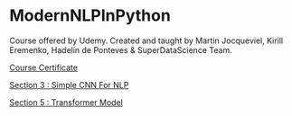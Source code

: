 # ModernNLPInPython
Course offered by Udemy. Created and taught by Martin Jocqueviel, Kirill Eremenko, Hadelin de Ponteves & SuperDataScience Team.

[Course Certificate](https://github.com/MBadriNarayanan/ModernNLPInPython/blob/master/Course%20Certificate.pdf)

[Section 3 : Simple CNN For NLP](https://github.com/MBadriNarayanan/ModernNLPInPython/blob/master/03SimpleCNN.ipynb)

[Section 5 : Transformer Model](https://github.com/MBadriNarayanan/ModernNLPInPython/blob/master/05Transformer.ipynb)
